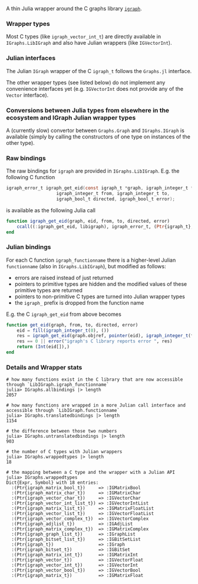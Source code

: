 A thin Julia wrapper around the C graphs library [`igraph`](https://igraph.org/).

### Wrapper types

Most C types (like `igraph_vector_int_t`) are directly available in `IGraphs.LibIGraph` and also have Julian wrappers (like `IGVectorInt`).

### Julian interfaces

The Julian `IGraph` wrapper of the C `igraph_t` follows the `Graphs.jl` interface.

The other wrapper types (see listed below) do not implement any convenience interfaces yet (e.g. `IGVectorInt` does not provide any of the `Vector` interface).

### Conversions between Julia types from elsewhere in the ecosystem and IGraph Julian wrapper types

A (currently slow) convertor between `Graphs.Graph` and `IGraphs.IGraph` is available (simply by calling the constructors of one type on instances of the other type).

### Raw bindings

The raw bindings for `igraph` are provided in `IGraphs.LibIGraph`. E.g. the following C function

```c
igraph_error_t igraph_get_eid(const igraph_t *graph, igraph_integer_t *eid,
                   igraph_integer_t from, igraph_integer_t to,
                   igraph_bool_t directed, igraph_bool_t error);
```

is available as the following Julia call

```julia
function igraph_get_eid(graph, eid, from, to, directed, error)
    ccall((:igraph_get_eid, libigraph), igraph_error_t, (Ptr{igraph_t}, Ptr{igraph_integer_t}, igraph_integer_t, igraph_integer_t, igraph_bool_t, igraph_bool_t), graph, eid, from, to, directed, error)
end
```

### Julian bindings

For each C function `igraph_functionname` there is a higher-level Julian `functionname` (also in `IGraphs.LibIGraph`), but modified as follows:

- errors are raised instead of just returned
- pointers to primitive types are hidden and the modified values of these primitive types are returned
- pointers to non-primitive C types are turned into Julian wrapper types
- the `igraph_` prefix is dropped from the function name

E.g. the C `igraph_get_eid` from above becomes

```julia
function get_eid(graph, from, to, directed, error)
    eid = fill(igraph_integer_t(0), ())
    res = igraph_get_eid(graph.objref, pointer(eid), igraph_integer_t(from), igraph_integer_t(to), igraph_bool_t(directed), igraph_bool_t(error))
    res == 0 || error("igraph's C library reports error ", res)
    return (Int(eid[]),)
end
```

### Details and Wrapper stats

```julia-repl
# how many functions exist in the C library that are now accessible through `LibIGraph.igraph_functionname`
julia> IGraphs.allbindings |> length
2057

# how many functions are wrapped in a more Julian call interface and accessible through `LibIGraph.functionname`
julia> IGraphs.translatedbindings |> length
1154

# the difference between those two numbers
julia> IGraphs.untranslatedbindings |> length
903

# the number of C types with Julian wrappers
julia> IGraphs.wrappedtypes |> length
18

# the mapping between a C type and the wrapper with a Julian API
julia> IGraphs.wrappedtypes
Dict{Expr, Symbol} with 18 entries:
  :(Ptr{igraph_matrix_bool_t})     => :IGMatrixBool
  :(Ptr{igraph_matrix_char_t})     => :IGMatrixChar
  :(Ptr{igraph_vector_char_t})     => :IGVectorChar
  :(Ptr{igraph_vector_int_list_t}) => :IGVectorIntList
  :(Ptr{igraph_matrix_list_t})     => :IGMatrixFloatList
  :(Ptr{igraph_vector_list_t})     => :IGVectorFloatList
  :(Ptr{igraph_vector_complex_t})  => :IGVectorComplex
  :(Ptr{igraph_adjlist_t})         => :IGAdjList
  :(Ptr{igraph_matrix_complex_t})  => :IGMatrixComplex
  :(Ptr{igraph_graph_list_t})      => :IGraphList
  :(Ptr{igraph_bitset_list_t})     => :IGBitSetList
  :(Ptr{igraph_t})                 => :IGraph
  :(Ptr{igraph_bitset_t})          => :IGBitSet
  :(Ptr{igraph_matrix_int_t})      => :IGMatrixInt
  :(Ptr{igraph_vector_t})          => :IGVectorFloat
  :(Ptr{igraph_vector_int_t})      => :IGVectorInt
  :(Ptr{igraph_vector_bool_t})     => :IGVectorBool
  :(Ptr{igraph_matrix_t})          => :IGMatrixFloat
```